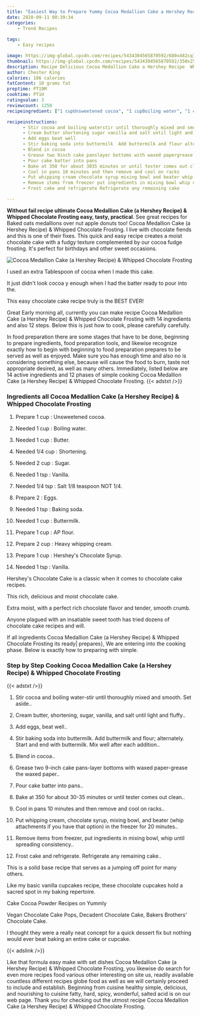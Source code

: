 ```yaml
---
title: "Easiest Way to Prepare Yummy Cocoa Medallion Cake a Hershey Recipe  Whipped Chocolate Frosting"
date: 2020-09-11 00:39:34
categories:
    - Trend Recipes
    
tags:
    - Easy recipes

image: https://img-global.cpcdn.com/recipes/5434304565870592/680x482cq70/cocoa-medallion-cake-a-hershey-recipe-whipped-chocolate-frosting-recipe-main-photo.jpg
thumbnail: https://img-global.cpcdn.com/recipes/5434304565870592/350x250cq70/cocoa-medallion-cake-a-hershey-recipe-whipped-chocolate-frosting-recipe-main-photo.jpg
description: Recipe Delicious Cocoa Medallion Cake a Hershey Recipe  Whipped Chocolate Frosting with 14 ingredients and 12 stages of easy cooking.
author: Chester King
calories: 186 calories
fatContent: 10 grams fat
preptime: PT19M
cooktime: PT1H
ratingvalue: 3
reviewcount: 1259
recipeingredient: ["1 cupUnsweetened cocoa", "1 cupBoiling water", "1 cupButter", "1/4 cupShortening", "2 cupSugar", "1 tspVanilla", "1/4 tspSalt 18 teaspoon NOT 14", "2Eggs", "1 tspBaking soda", "1 cupButtermilk", "1 cupAP flour", "2 cupHeavy whipping cream", "1 cupHersheys Chocolate Syrup", "1 tspVanilla"]

recipeinstructions: 
      - Stir cocoa and boiling waterstir until thoroughly mixed and smooth Set aside 
      - Cream butter shortening sugar vanilla and salt until light and fluffy 
      - Add eggs beat well 
      - Stir baking soda into buttermilk  Add buttermilk and flour alternately Start and end with buttermilk Mix well after each addition 
      - Blend in cocoa 
      - Grease two 9inch cake panslayer bottoms with waxed papergrease the waxed paper 
      - Pour cake batter into pans 
      - Bake at 350 for about 3035 minutes or until tester comes out clean 
      - Cool in pans 10 minutes and then remove and cool on racks 
      - Put whipping cream chocolate syrup mixing bowl and beater whip attachments if you have that option in the freezer for 20 minutes 
      - Remove items from freezer put ingredients in mixing bowl whip until spreading consistency 
      - Frost cake and refrigerate Refrigerate any remaining cake

---
```




**Without fail recipe ultimate Cocoa Medallion Cake (a Hershey Recipe) &amp; Whipped Chocolate Frosting easy, tasty, practical**. See great recipes for Baked oats medallions over nut apple donuts too! Cocoa Medallion Cake (a Hershey Recipe) &amp; Whipped Chocolate Frosting. I live with chocolate fiends and this is one of their fixes. This quick and easy recipe creates a moist chocolate cake with a fudgy texture complemented by our cocoa fudge frosting. It&#39;s perfect for birthdays and other sweet occasions.


![Cocoa Medallion Cake (a Hershey Recipe) &amp; Whipped Chocolate Frosting](https://img-global.cpcdn.com/recipes/5434304565870592/680x482cq70/cocoa-medallion-cake-a-hershey-recipe-whipped-chocolate-frosting-recipe-main-photo.jpg "Cocoa Medallion Cake (a Hershey Recipe) &amp; Whipped Chocolate Frosting")



I used an extra Tablespoon of cocoa when I made this cake.

It just didn&#39;t look cocoa y enough when I had the batter ready to pour into the.

This easy chocolate cake recipe truly is the BEST EVER!


Great Early morning all, currently you can make recipe Cocoa Medallion Cake (a Hershey Recipe) &amp; Whipped Chocolate Frosting with 14 ingredients and also 12 steps. Below this is just how to cook, please carefully carefully.

In food preparation there are some stages that have to be done, beginning to prepare ingredients, food preparation tools, and likewise recognize exactly how to begin with beginning to food preparation prepares to be served as well as enjoyed. Make sure you has enough time and also no is considering something else, because will cause the food to burn, taste not appropriate desired, as well as many others. Immediately, listed below are 14 active ingredients and 12 phases of simple cooking Cocoa Medallion Cake (a Hershey Recipe) &amp; Whipped Chocolate Frosting.
{{< adstxt />}}

### Ingredients all Cocoa Medallion Cake (a Hershey Recipe) &amp; Whipped Chocolate Frosting


1. Prepare 1 cup : Unsweetened cocoa.

1. Needed 1 cup : Boiling water.

1. Needed 1 cup : Butter.

1. Needed 1/4 cup : Shortening.

1. Needed 2 cup : Sugar.

1. Needed 1 tsp : Vanilla.

1. Needed 1/4 tsp : Salt 1/8 teaspoon NOT 1/4.

1. Prepare 2 : Eggs.

1. Needed 1 tsp : Baking soda.

1. Needed 1 cup : Buttermilk.

1. Prepare 1 cup : AP flour.

1. Prepare 2 cup : Heavy whipping cream.

1. Prepare 1 cup : Hershey&#39;s Chocolate Syrup.

1. Needed 1 tsp : Vanilla.


Hershey&#39;s Chocolate Cake is a classic when it comes to chocolate cake recipes.

This rich, delicious and moist chocolate cake.

Extra moist, with a perfect rich chocolate flavor and tender, smooth crumb.

Anyone plagued with an insatiable sweet tooth has tried dozens of chocolate cake recipes and will.


If all ingredients Cocoa Medallion Cake (a Hershey Recipe) &amp; Whipped Chocolate Frosting its ready| prepares}, We are entering into the cooking phase. Below is exactly how to preparing with simple.

### Step by Step Cooking Cocoa Medallion Cake (a Hershey Recipe) &amp; Whipped Chocolate Frosting

{{< adstxt />}}


1. Stir cocoa and boiling water-stir until thoroughly mixed and smooth. Set aside..



1. Cream butter, shortening, sugar, vanilla, and salt until light and fluffy..



1. Add eggs, beat well..



1. Stir baking soda into buttermilk.  Add buttermilk and flour; alternately. Start and end with buttermilk. Mix well after each addition..



1. Blend in cocoa..



1. Grease two 9-inch cake pans-layer bottoms with waxed paper-grease the waxed paper..



1. Pour cake batter into pans..



1. Bake at 350 for about 30-35 minutes or until tester comes out clean..



1. Cool in pans 10 minutes and then remove and cool on racks..



1. Put whipping cream, chocolate syrup, mixing bowl, and beater (whip attachments if you have that option) in the freezer for 20 minutes..



1. Remove items from freezer, put ingredients in mixing bowl, whip until spreading consistency..



1. Frost cake and refrigerate. Refrigerate any remaining cake..




This is a solid base recipe that serves as a jumping off point for many others.

Like my basic vanilla cupcakes recipe, these chocolate cupcakes hold a sacred spot in my baking repertoire.

Cake Cocoa Powder Recipes on Yummly

Vegan Chocolate Cake Pops, Decadent Chocolate Cake, Bakers Brothers&#39; Chocolate Cake.

I thought they were a really neat concept for a quick dessert fix but nothing would ever beat baking an entire cake or cupcake.


{{< adslink />}}

Like that formula easy make with set dishes Cocoa Medallion Cake (a Hershey Recipe) &amp; Whipped Chocolate Frosting, you likewise do search for even more recipes food various other interesting on site us, readily available countless different recipes globe food as well as we will certainly proceed to include and establish. Beginning from cuisine healthy simple, delicious, and nourishing to cuisine fatty, hard, spicy, wonderful, salted acid is on our web page. Thank you for checking out the utmost recipe Cocoa Medallion Cake (a Hershey Recipe) &amp; Whipped Chocolate Frosting.
